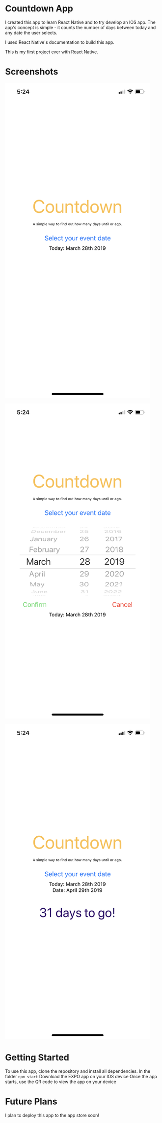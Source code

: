# Countdown App

I created this app to learn React Native and to try develop an IOS app. The app's concept is simple - it counts the number of days between today and any date the user selects.

I used React Native's documentation to build this app.

This is my first project ever with React Native.

# Screenshots

![landing](screenshots/landing.png)

![select](screenshots/select.png)

![result](screenshots/result.png)




# Getting Started
To use this app, clone the repository and install all dependencies. 
In the folder ```npm start``` 
Download the EXPO app on your IOS device
Once the app starts, use the QR code to view the app on your device

# Future Plans
I plan to deploy this app to the app store soon!

